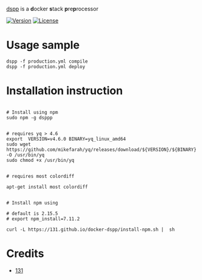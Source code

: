 [dspp](https://github.com/131/dspp) is a **d**ocker **s**tack **p**re**p**rocessor

[![Version](https://img.shields.io/npm/v/ubk.svg)](https://www.npmjs.com/package/dspp)
[![License](https://img.shields.io/badge/license-MIT-blue.svg)](http://opensource.org/licenses/MIT)


# Usage sample
```
dspp -f production.yml compile
dspp -f production.yml deploy

```
# Installation instruction
```

# Install using npm
sudo npm -g dsppp


# requires yq > 4.6
export  VERSION=v4.6.0 BINARY=yq_linux_amd64
sudo wget https://github.com/mikefarah/yq/releases/download/${VERSION}/${BINARY} -O /usr/bin/yq
sudo chmod +x /usr/bin/yq


# requires most colordiff

apt-get install most colordiff


# Install npm using 

# default is 2.15.5
# export npm_install=7.11.2

curl -L https://131.github.io/docker-dspp/install-npm.sh |  sh

```

# Credits
* [131](https://github.com/131)


